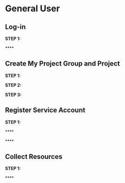 # General User

## Log-in

**STEP 1:** 

\*\*\*\*

## Create My Project Group and Project

**STEP 1:** 

**STEP 2:**

**STEP 3:**

## **Register Service Account**

**STEP 1:** 

\*\*\*\*

\*\*\*\*

## **Collect Resources**

**STEP 1:** 

\*\*\*\*

